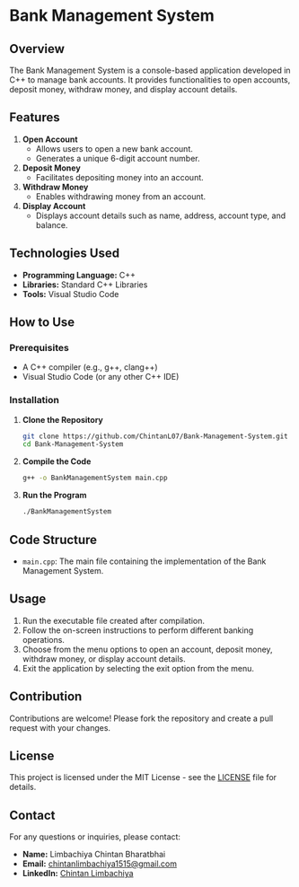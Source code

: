 # Bank Management System

## Overview

The Bank Management System is a console-based application developed in C++ to manage bank accounts. It provides functionalities to open accounts, deposit money, withdraw money, and display account details.

## Features

1. **Open Account**
    - Allows users to open a new bank account.
    - Generates a unique 6-digit account number.
2. **Deposit Money**
    - Facilitates depositing money into an account.
3. **Withdraw Money**
    - Enables withdrawing money from an account.
4. **Display Account**
    - Displays account details such as name, address, account type, and balance.

## Technologies Used

- **Programming Language:** C++
- **Libraries:** Standard C++ Libraries
- **Tools:** Visual Studio Code

## How to Use

### Prerequisites

- A C++ compiler (e.g., g++, clang++)
- Visual Studio Code (or any other C++ IDE)

### Installation

1. **Clone the Repository**
    ```bash
    git clone https://github.com/ChintanL07/Bank-Management-System.git
    cd Bank-Management-System
    ```

2. **Compile the Code**
    ```bash
    g++ -o BankManagementSystem main.cpp
    ```

3. **Run the Program**
    ```bash
    ./BankManagementSystem
    ```

## Code Structure

- `main.cpp`: The main file containing the implementation of the Bank Management System.

## Usage

1. Run the executable file created after compilation.
2. Follow the on-screen instructions to perform different banking operations.
3. Choose from the menu options to open an account, deposit money, withdraw money, or display account details.
4. Exit the application by selecting the exit option from the menu.

## Contribution

Contributions are welcome! Please fork the repository and create a pull request with your changes.

## License

This project is licensed under the MIT License - see the [LICENSE](LICENSE) file for details.

## Contact

For any questions or inquiries, please contact:
- **Name:** Limbachiya Chintan Bharatbhai
- **Email:** chintanlimbachiya1515@gmail.com
- **LinkedIn:** [Chintan Limbachiya](https://www.linkedin.com/in/chintan-limbachiya/)
